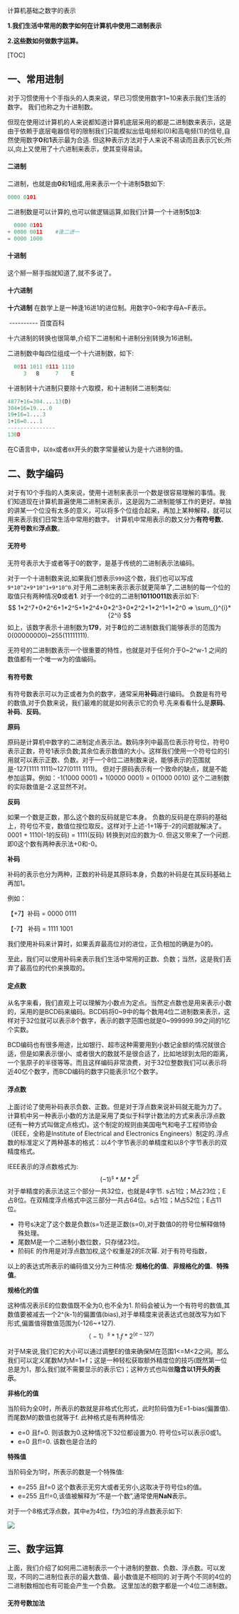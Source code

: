 计算机基础之数字的表示

**1.我们生活中常用的数字如何在计算机中使用二进制表示**

**2.这些数如何做数字运算。**



[TOC]

## 一、常用进制

对于习惯使用十个手指头的人类来说，早已习惯使用数字1~10来表示我们生活的数字。 我们也称之为十进制数。

但现在使用过计算机的人来说都知道计算机底层采用的都是二进制数来表示，这是由于依赖于底层电器信号的限制我们只能模拟出低电频和(0)和高电频(1)的信号,自然使用数字**0**和**1**表示最为合适. 但这种表示方法对于人来说不易读而且表示冗长;所以,向上又使用了十六进制来表示，使其变得易读。

#### 二进制

二进制，也就是由**0**和**1**组成,用来表示一个十进制**5**数如下:

```python
0000 0101
```

二进制数是可以计算的,也可以做逻辑运算,如我们计算一个十进制**5**加**3**:

```python
  0000 0101
+ 0000 0011    #逢二进一
= 0000 1000
```

#### 十进制

这个掰一掰手指就知道了,就不多说了。

#### 十六进制

**十六进制** 在数学上是一种逢16进1的进位制。用数字0~9和字母A~F表示。

​																                                                                                           ---------- 百度百科

十六进制的转换也很简单,介绍下二进制和十进制分别转换为16进制。 

二进制数中每四位组成一个十六进制数，如下:

```python
  0011 1011 0111 1110
     3   B     7    E
```

十进制转十六进制只要除十六取模，和十进制转二进制类似:

```python
4877÷16=304....13(D)
304÷16=19....0
19÷16=1....3
1÷16=0....1
---------------
130D
```

在C语言中，以`0x`或者`0X`开头的数字常量被认为是十六进制的值。

## 二、数字编码

对于有10个手指的人类来说，使用十进制来表示一个数是很容易理解的事情。我们知道现在计算机普遍使用二进制来表示，这是因为二进制能够工作的更好。单独的讲某一个位没有太多的意义，可以将多个位组合起来，再加上某种解释，就可以用来表示我们日常生活中常用的数字。 计算机中常用表示的数又分为**有符号数**、**无符号数**和**浮点数**。

#### 无符号

无符号表示大于或者等于0的数字，是基于传统的二进制表示法编码。

对于一个十进制数来说,如果我们想表示`999`这个数，我们也可以写成`9*10^2+9*10^1+9*10^0`.对于用二进制来表示表示就更简单了,二进制的每一个位的取值只有两种情况**0**或者**1**. 对于一个8位的二进制**10110011**数表示如下:
$$
1*2^7+0*2^6+1*2^5+1*2^4+0*2^3+0*2^2+1*2^1+1*2^0   => \sum_{}^{i}*{2^i}
$$
如上，该数字表示十进制数为**179**，对于**8**位的二进制数我们能够表示的范围为0(00000000)~255(11111111).

无符号的二进制数表示一个很重要的特性，也就是对于任何介于0~2^w-1 之间的数值都有一个唯一w为的值编码。

#### 有符号数

有符号数表示可以为正或者为负的数字，通常采用**补码**进行编码。 负数是有符号的数值,对于负数来说，我们最难的就是如何表示它的负号.先来看看什么是**原码**、**补码**、**反码**。

**原码**

原码是计算机中数字的二进制定点表示法。数码序列中最高位表示符号位，符号0表示正数，符号1表示负数;其余位表示数值的大小。这样我们使用一个符号位的引用就可以表示正数、负数。对于一个8位二进制数来说，能够表示的范围就是-127(1111 1111)~127(0111 1111)。 但对于原码表示有一个致命的缺点，就是不能参加运算。例如：-1(1000 0001) + 1(0000 0001) = 0(1000 0010) 这个二进制数的实际数值是-2.这显然不对。

**反码**

如果一个数是正数，那么这个数的反码就是它本身。 负数的反码是在原码的基础上，符号位不变，数值位按位取反。这样对于上述-1+1等于-2的问题就解决了。0001 + 1110(-1的反码) = 1111(反码) 转换到对应的数为-0. 但这又带来了一个问题.即0这个数有两种表示法+0和-0。

**补码**

补码的表示也分为两种，正数的补码是其原码本身，负数的补码是在其反码基础上再加1。

例如：

【+7】补码 = 0000 0111

【-7】 补码 = 1111 1001

我们使用补码来计算时，如果丢弃最高位对的进位，正负相加的确是为0的。

至此，我们可以使用补码来表示我们生活中常用的正数、负数；当然，这是我们丢弃了最高位的代价来换取的。

#### 定点数

从名字来看，我们直观上可以理解为小数点为定点。当然定点数也是用来表示小数的，采用的是BCD码来编码。BCD码将0~9中的每个数用4位二进制数来表示，这样对于32位就可以表示8个数字，表示的数字范围也就是0~999999.99之间的1亿个实数。 

BCD编码也有很多用途，比如银行、超市这种需要用到小数记金额的情况就很合适，但是如果表示很小、或者很大的数就不是很合适了，比如地球到太阳的距离，一个氢原子的半径等等。而且这样编码非常浪费，对于32位整数我们可以表示将近40亿个数字，而BCD编码的数字只能表示1亿个数字。

#### 浮点数

上面讨论了使用补码表示负数、正数。但是对于浮点数来说补码就无能为力了。 计算机中另一种表示小数的方法是采用了类似于科学计数法的方式来表示浮点数(还有一种方式叫做定点格式)。这个制定的规则由美国电气和电子工程师协会（IEEE，全称是Institute of Electrical and Electronics Engineers）制定的.浮点数的标准定义了两种基本的格式：以4个字节表示的单精度和以8个字节表示的双精度格式。

IEEE表示的浮点数格式为: 
$$
(-1)^s * M * 2^E
$$
对于单精度的表示法这三个部分一共32位，也就是4字节. s占1位；M占23位；E占8位。在双精度浮点格式中这三部分一共占64位。s占1位；M占52位；E占11位。

* 符号s决定了这个数是负数(s=1)还是正数(s=0),对于数值0的符号位解释做特殊处理。
* 尾数M是一个二进制小数位数，只存储23位。
* 阶码E 的作用是对浮点数加权,这个权重是2的E次幂. 对于有符号指数，

以上的表达式所表示的编码值又分为三种情况: **规格化的值**、**非规格化的值**、**特殊值**。

**规格化的值**

这种情况表示E的位数值既不全为0,也不全为1. 阶码会被认为一个有符号的数值,其数值要被减去一个2^(k-1)的偏置值(bias),对于单精度来说表达式也就改写为如下形式,偏置值得数值范围为(-126~+127).
$$
（-1）^s * 1.f * 2^(e-127)
$$

对于M来说,我们它的大小可以通过调整E的值来确保M在范围1<=M<2之间。那么我们可以定义尾数M为M=1+f；这是一种轻松获取额外精度位的技巧(既然第一位总是为1，那么我们就不需要显示的表示它)；这种方式也叫做**隐含以1开头的表示**。

**非格化的值**

当阶码为全0时，所表示的数就是非格式化形式，此时阶码值为E=1-bias(偏置值).而尾数M的数值也就等于f. 此种格式是有两种情况:

- e=0 且f=0. 则该数为0.这种情况下32位都设置为0. 符号位s可以表示0或1。
- e=0 且f!=0.  该数也是合法的

**特殊值**

当阶码全为1时，所表示的数是一个特殊值:

* e=255 且f=0 这个数表示无穷大或者无穷小,这取决于符号位s的值。
* e=255 且f!=0,该值被解释为“不是一个数”,通常使用**NaN**表示。

对于一个8格式浮点数，其中e为4位，f为3位的浮点数表示如下:

![](./image/floatformat.jpg)

## 三、数字运算

上面，我们介绍了如何用二进制表示一个十进制的整数、负数、浮点数。可以发现，不同的二进制位表示的最大数值、最小数值是不相同的.对于两个不同的4位的二进制数相加也有可能会产生一个负数。 这里加法的数字都是一个4位二进制数。

#### 无符号数加法






